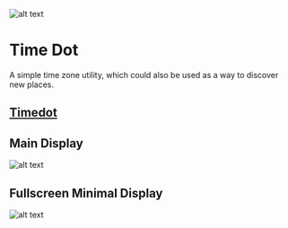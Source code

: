 ![alt text](https://github.com/IanCarrasco/time_dot/blob/gh-pages/images/timedotbanner.png)

# Time Dot

A simple time zone utility, which could also be used as a way to discover new places.

## [Timedot](http://iancarras.co/timedot)

## Main Display

![alt text](https://github.com/IanCarrasco/timedot/blob/gh-pages/Screen%20Shot%202017-12-19%20at%203.14.22%20PM.png)


## Fullscreen Minimal Display

![alt text](https://github.com/IanCarrasco/timedot/blob/gh-pages/Screen%20Shot%202017-12-19%20at%203.18.52%20PM.png)
